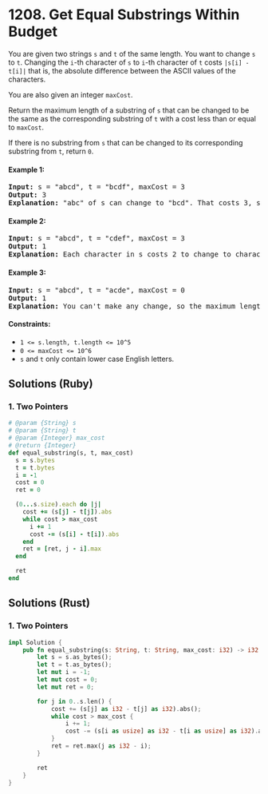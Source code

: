 # 1208. Get Equal Substrings Within Budget
You are given two strings `s` and `t` of the same length. You want to change `s` to `t`. Changing the `i`-th character of `s` to `i`-th character of `t` costs `|s[i] - t[i]|` that is, the absolute difference between the ASCII values of the characters.

You are also given an integer `maxCost`.

Return the maximum length of a substring of `s` that can be changed to be the same as the corresponding substring of `t` with a cost less than or equal to `maxCost`.

If there is no substring from `s` that can be changed to its corresponding substring from `t`, return `0`.

#### Example 1:
<pre>
<strong>Input:</strong> s = "abcd", t = "bcdf", maxCost = 3
<strong>Output:</strong> 3
<strong>Explanation:</strong> "abc" of s can change to "bcd". That costs 3, so the maximum length is 3.
</pre>

#### Example 2:
<pre>
<strong>Input:</strong> s = "abcd", t = "cdef", maxCost = 3
<strong>Output:</strong> 1
<strong>Explanation:</strong> Each character in s costs 2 to change to charactor in t, so the maximum length is 1.
</pre>

#### Example 3:
<pre>
<strong>Input:</strong> s = "abcd", t = "acde", maxCost = 0
<strong>Output:</strong> 1
<strong>Explanation:</strong> You can't make any change, so the maximum length is 1.
</pre>

#### Constraints:
* `1 <= s.length, t.length <= 10^5`
* `0 <= maxCost <= 10^6`
* `s` and `t` only contain lower case English letters.

## Solutions (Ruby)

### 1. Two Pointers
```Ruby
# @param {String} s
# @param {String} t
# @param {Integer} max_cost
# @return {Integer}
def equal_substring(s, t, max_cost)
  s = s.bytes
  t = t.bytes
  i = -1
  cost = 0
  ret = 0

  (0...s.size).each do |j|
    cost += (s[j] - t[j]).abs
    while cost > max_cost
      i += 1
      cost -= (s[i] - t[i]).abs
    end
    ret = [ret, j - i].max
  end

  ret
end
```

## Solutions (Rust)

### 1. Two Pointers
```Rust
impl Solution {
    pub fn equal_substring(s: String, t: String, max_cost: i32) -> i32 {
        let s = s.as_bytes();
        let t = t.as_bytes();
        let mut i = -1;
        let mut cost = 0;
        let mut ret = 0;

        for j in 0..s.len() {
            cost += (s[j] as i32 - t[j] as i32).abs();
            while cost > max_cost {
                i += 1;
                cost -= (s[i as usize] as i32 - t[i as usize] as i32).abs();
            }
            ret = ret.max(j as i32 - i);
        }

        ret
    }
}
```
